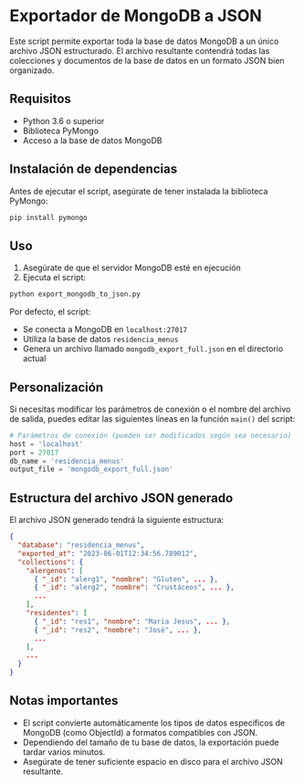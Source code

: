 # Exportador de MongoDB a JSON

Este script permite exportar toda la base de datos MongoDB a un único archivo JSON estructurado. El archivo resultante contendrá todas las colecciones y documentos de la base de datos en un formato JSON bien organizado.

## Requisitos

- Python 3.6 o superior
- Biblioteca PyMongo
- Acceso a la base de datos MongoDB

## Instalación de dependencias

Antes de ejecutar el script, asegúrate de tener instalada la biblioteca PyMongo:

```bash
pip install pymongo
```

## Uso

1. Asegúrate de que el servidor MongoDB esté en ejecución
2. Ejecuta el script:

```bash
python export_mongodb_to_json.py
```

Por defecto, el script:
- Se conecta a MongoDB en `localhost:27017`
- Utiliza la base de datos `residencia_menus`
- Genera un archivo llamado `mongodb_export_full.json` en el directorio actual

## Personalización

Si necesitas modificar los parámetros de conexión o el nombre del archivo de salida, puedes editar las siguientes líneas en la función `main()` del script:

```python
# Parámetros de conexión (pueden ser modificados según sea necesario)
host = 'localhost'
port = 27017
db_name = 'residencia_menus'
output_file = 'mongodb_export_full.json'
```

## Estructura del archivo JSON generado

El archivo JSON generado tendrá la siguiente estructura:

```json
{
  "database": "residencia_menus",
  "exported_at": "2023-06-01T12:34:56.789012",
  "collections": {
    "alergenos": [
      { "_id": "alerg1", "nombre": "Gluten", ... },
      { "_id": "alerg2", "nombre": "Crustáceos", ... },
      ...
    ],
    "residentes": [
      { "_id": "res1", "nombre": "Maria Jesus", ... },
      { "_id": "res2", "nombre": "José", ... },
      ...
    ],
    ...
  }
}
```

## Notas importantes

- El script convierte automáticamente los tipos de datos específicos de MongoDB (como ObjectId) a formatos compatibles con JSON.
- Dependiendo del tamaño de tu base de datos, la exportación puede tardar varios minutos.
- Asegúrate de tener suficiente espacio en disco para el archivo JSON resultante.
